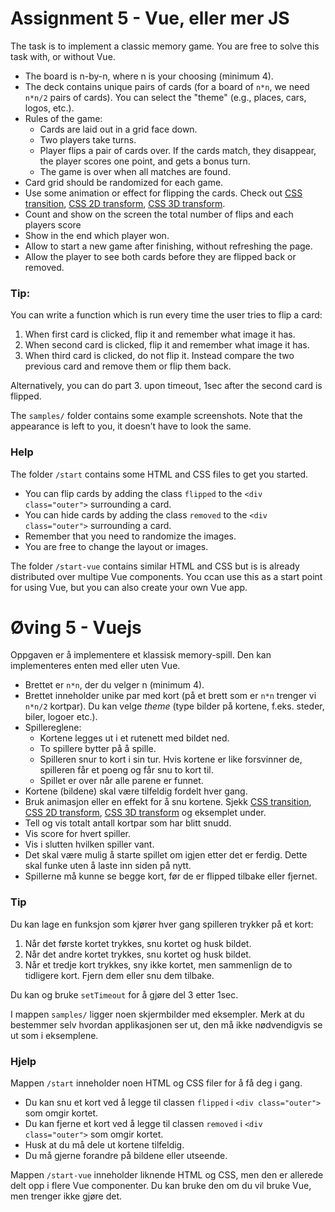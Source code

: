 # Assignment 5 - Vue, eller mer JS

The task is to implement a classic memory game. You are free to solve this task with, or without Vue.

  -	The board is n-by-n, where n is your choosing (minimum 4).
  -	The deck contains unique pairs of cards (for a board of `n*n`, we need `n*n/2` pairs of cards). You can select the "theme" (e.g., places, cars, logos, etc.).
  - Rules of the game:
    *	Cards are laid out in a grid face down.
    * Two players take turns.
    * Player flips a pair of cards over. If the cards match, they disappear, the player scores one point, and gets a bonus turn.
    *	The game is over when all matches are found.
  - Card grid should be randomized for each game.
  -	Use some animation or effect for flipping the cards. 
    Check out [CSS transition](https://www.w3schools.com/css/css3_transitions.asp), [CSS 2D transform](https://www.w3schools.com/css/css3_2dtransforms.asp),
    [CSS 3D transform](https://www.w3schools.com/css/css3_3dtransforms.asp).
  - Count and show on the screen the total number of flips and each players score
  - Show in the end which player won.
  - Allow to start a new game after finishing, without refreshing the page.
  - Allow the player to see both cards before they are flipped back or removed.

### Tip:
You can write a function which is run every time the user tries to flip a card:
1. When first card is clicked, flip it and remember what image it has.
2. When second card is clicked, flip it and remember what image it has.
3. When third card is clicked, do not flip it. Instead compare the two previous card and remove them or flip them back.

Alternatively, you can do part 3. upon timeout, 1sec after the second card is flipped.

The `samples/` folder contains some example screenshots. Note that the appearance is left to you, it doesn’t have to look the same. 

### Help
The folder `/start` contains some HTML and CSS files to get you started.
- You can flip cards by adding the class `flipped` to the `<div class="outer">` surrounding a card.
- You can hide cards by adding the class `removed` to the `<div class="outer">` surrounding a card.
- Remember that you need to randomize the images.  
- You are free to change the layout or images.


The folder `/start-vue` contains similar HTML and CSS but is is already distributed over multipe Vue components.
You ccan use this as a start point for using Vue, but you can also create your own Vue app. 

# Øving 5 - Vuejs

Oppgaven er å implementere et klassisk memory-spill. Den kan implementeres enten med eller uten Vue.

  -	Brettet er `n*n`, der du velger n (minimum 4).
  -	Brettet inneholder unike par med kort (på et brett som er `n*n` trenger vi `n*n/2` kortpar). Du kan velge _theme_ (type bilder på kortene, f.eks. steder, biler, logoer etc.).
  - Spillereglene:
    *	Kortene legges ut i et rutenett med bildet ned.
    * To spillere bytter på å spille.
    * Spilleren snur to kort i sin tur. Hvis kortene er like forsvinner de, spilleren får et poeng og får snu to kort til.
    * Spillet er over når alle parene er funnet.
  - Kortene (bildene) skal være tilfeldig fordelt hver gang.
  -	Bruk animasjon eller en effekt for å snu kortene. Sjekk [CSS transition](https://www.w3schools.com/css/css3_transitions.asp), [CSS 2D transform](https://www.w3schools.com/css/css3_2dtransforms.asp),
    [CSS 3D transform](https://www.w3schools.com/css/css3_3dtransforms.asp) og eksemplet under.
  - Tell og vis totalt antall kortpar som har blitt snudd.
  - Vis score for hvert spiller.
  - Vis i slutten hvilken spiller vant.
  - Det skal være mulig å starte spillet om igjen etter det er ferdig. Dette skal funke uten å laste inn siden på nytt.
  - Spillerne må kunne se begge kort, før de er flipped tilbake eller fjernet.

### Tip
Du kan lage en funksjon som kjører hver gang spilleren trykker på et kort:
1. Når det første kortet trykkes, snu kortet og husk bildet.
2. Når det andre kortet trykkes, snu kortet og husk bildet.
3. Når et tredje kort trykkes, sny ikke kortet, men sammenlign de to tidligere kort. Fjern dem eller snu dem tilbake.

Du kan og bruke `setTimeout` for å gjøre del 3 etter 1sec.

I mappen `samples/` ligger noen skjermbilder med eksempler. Merk at du bestemmer selv hvordan applikasjonen ser ut, den må ikke nødvendigvis se ut som i eksemplene.

### Hjelp
Mappen `/start` inneholder noen HTML og CSS filer for å få deg i gang.
- Du kan snu et kort ved å legge til classen `flipped` i `<div class="outer">` som omgir kortet.
- Du kan fjerne et kort ved å legge til classen `removed` i `<div class="outer">` som omgir kortet.
- Husk at du må dele ut kortene tilfeldig.
- Du må gjerne forandre på bildene eller utseende.

Mappen `/start-vue` inneholder liknende HTML og CSS, men den er allerede delt opp i flere Vue componenter. 
Du kan bruke den om du vil bruke Vue, men trenger ikke gjøre det.